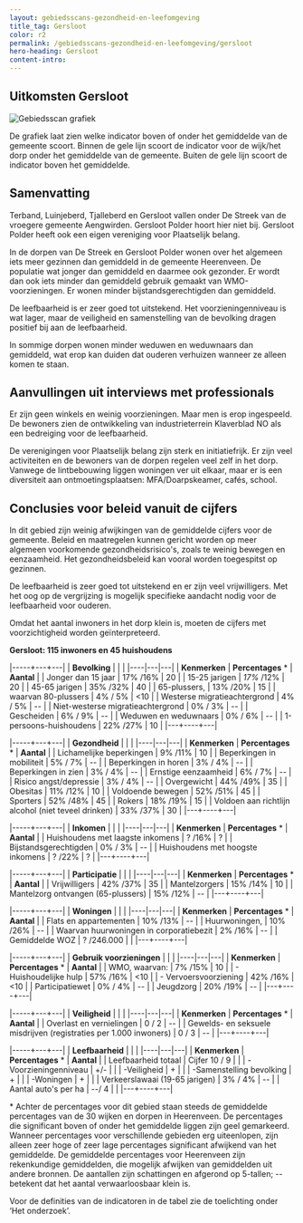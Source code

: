 ```yaml
---
layout: gebiedsscans-gezondheid-en-leefomgeving
title_tag: Gersloot
color: r2
permalink: /gebiedsscans-gezondheid-en-leefomgeving/gersloot
hero-heading: Gersloot
content-intro:
---
```

## Uitkomsten Gersloot

![Gebiedsscan grafiek](/uploads/Grafieken_Gebiedsscans_Dorpen-05.png)

De grafiek laat zien welke indicator boven of onder het gemiddelde van de gemeente scoort. Binnen de gele lijn scoort de indicator voor de wijk/het dorp onder het gemiddelde van de gemeente. Buiten de gele lijn scoort de indicator boven het gemiddelde.

## Samenvatting
Terband, Luinjeberd, Tjalleberd en Gersloot vallen onder De Streek van de vroegere gemeente Aengwirden. Gersloot Polder hoort hier niet bij. Gersloot Polder heeft ook een eigen vereniging voor Plaatselijk belang.

In de dorpen van De Streek en Gersloot Polder wonen over het algemeen iets meer gezinnen dan gemiddeld in de gemeente Heerenveen. De populatie wat jonger dan gemiddeld en daarmee ook gezonder. Er wordt dan ook iets minder dan gemiddeld gebruik gemaakt van WMO-voorzieningen. Er wonen minder bijstandsgerechtigden dan gemiddeld.

De leefbaarheid is er zeer goed tot uitstekend. Het voorzieningenniveau is wat lager, maar de veiligheid en samenstelling van de bevolking dragen positief bij aan de leefbaarheid.

In sommige dorpen wonen minder weduwen en weduwnaars dan gemiddeld, wat erop kan duiden dat ouderen verhuizen wanneer ze alleen komen te staan.

## Aanvullingen uit interviews met professionals

Er zijn geen winkels en weinig voorzieningen. Maar men is erop ingespeeld. De bewoners zien de ontwikkeling van industrieterrein Klaverblad NO als een bedreiging voor de leefbaarheid.

De verenigingen voor Plaatselijk belang zijn sterk en initiatiefrijk. Er zijn veel activiteiten en de bewoners van de dorpen regelen veel zelf in het dorp. Vanwege de lintbebouwing liggen woningen ver uit elkaar, maar er is een diversiteit aan ontmoetingsplaatsen: MFA/Doarpskeamer, cafés, school.

## Conclusies voor beleid vanuit de cijfers
In dit gebied zijn weinig afwijkingen van de gemiddelde cijfers voor de gemeente. Beleid en maatregelen kunnen gericht worden op meer algemeen voorkomende gezondheidsrisico's, zoals te weinig bewegen en eenzaamheid. Het gezondheidsbeleid kan vooral worden toegespitst  op gezinnen.

De leefbaarheid is zeer goed tot uitstekend en er zijn veel vrijwilligers. Met het oog op de vergrijzing is mogelijk specifieke aandacht nodig voor de leefbaarheid voor ouderen.

Omdat het aantal inwoners in het dorp klein is, moeten de cijfers met voorzichtigheid worden geïnterpreteerd.

**Gersloot: 115 inwoners en 45 huishoudens**


|-----+---+---|
|  **Bevolking**  |  |    |
|----|---|---|
| **Kenmerken**  | **Percentages** * | **Aantal** |
| Jonger dan 15 jaar                                  | 17% /16% | 20 |
| 15-25 jarigen                                       | _17%_ /12% | 20 |
| 45-65 jarigen                                       | 35% /32% | 40 |
| 65-plussers,                                        | 13% /20% | 15 |
| waarvan 80-plussers                                 | 4% / 5% | <10 |
| Westerse migratieachtergrond                        | 4% / 5% | -- |
| Niet-westerse migratieachtergrond                   | 0% / 3% | -- |
| Gescheiden                                          | 6% / 9% | -- |
| Weduwen en weduwnaars                               | 0% / 6% | -- |
| 1-persoons-huishoudens                              | 22% /27% | 10 |
|---+----+---|

|-----+---+---|
| **Gezondheid** |     |     |
|----|---|---|
| **Kenmerken** | **Percentages** * | **Aantal** |
| Lichamelijke beperkingen                            |  9% /11%    |  10   |
| Beperkingen in mobiliteit                           |  5% / 7%   |  --   |
| Beperkingen in horen                                |  3% / 4%   |  --   |
| Beperkingen in zien                                 |  3% / 4%   |  --   |
| Ernstige eenzaamheid                                |  6% / 7%   |  --   |
| Risico angst/depressie                              |  3% / 4%   |  --   |
| Overgewicht                                         |  44% /49%   |  35   |
| Obesitas                                            |  11% /12%   |  10   |
| Voldoende bewegen                                   |  52% /51%   |  45   |
| Sporters                                            |  52% /48%   |  45   |
| Rokers                                              |  18% /19%   |  15   |
| Voldoen aan richtlijn alcohol (niet teveel drinken) |  33% /37%   |  30   |
|---+----+---|

|-----+---+---|
| **Inkomen** |     |     |
|----|---|---|
| **Kenmerken**    | **Percentages** * | **Aantal** |
| Huishoudens met laagste inkomens                    |  ? /16%      |   ?      |
| Bijstandsgerechtigden                               |  0% / 3%      |   --      |
| Huishoudens met hoogste inkomens                    |  ? /22%      |   ?      |
|---+----+---|

|-----+---+---|
| **Participatie** |     |     |
|----|---|---|
| **Kenmerken**  | **Percentages** * | **Aantal** |
| Vrijwilligers                                       |  42% /37%     |   35      |
| Mantelzorgers                                       |  15% /14%      |   10      |
| Mantelzorg ontvangen (65-plussers)                  |  15% /12%     |   --      |
|---+----+---|

|-----+---+---|
| **Woningen** |     |     |
|----|---|---|
| **Kenmerken** | **Percentages** * | **Aantal** |
| Flats en appartementen                              | 10% /13% |  -- |
| Huurwoningen,                                       | 10% /26% |  -- |
| Waarvan huurwoningen in corporatiebezit             | 2% /16% |  -- |
| Gemiddelde WOZ                                      | ? /246.000 |      |
|---+----+---|

|-----+---+---|
| **Gebruik voorzieningen** |     |     |
|----|---|---|
| **Kenmerken** | **Percentages** * | **Aantal** |
| WMO, waarvan:                                       | 7% /15% | 10 |
| - Huishoudelijke hulp                               | 57% /16% | <10 |
| - Vervoersvoorziening                               | 42% /16% | <10 |
| Participatiewet                                     | 0% / 4% | -- |
| Jeugdzorg                                           | 20% /19%  | -- |
|---+----+---|

|-----+---+---|
| **Veiligheid** |     |     |
|----|---|---|
| **Kenmerken** | **Percentages** * | **Aantal** |
| Overlast en vernielingen                                           | 0 / 2 | -- |
| Gewelds- en seksuele misdrijven (registraties per 1.000 inwoners)  | 0 / 3 | -- |
|---+----+---|

|-----+---+---|
| **Leefbaarheid** |     |     |
|----|---|---|
| **Kenmerken** | **Percentages** * | **Aantal** |
| Leefbaarheid totaal                                | Cijfer 10 / 9 |                     |
| -Voorzieningenniveau                               | +/- |                     |
| -Veiligheid                                        | + |  |
| -Samenstelling bevolking                           | + |                     |
| -Woningen                                          | + |                     |
| Verkeerslawaai (19-65 jarigen)                     | 3% / 4% |      --               |
| Aantal auto's per ha                               | --/ 4 |                     |
|---+----+---|

\* Achter de percentages voor dit gebied staan steeds de gemiddelde percentages van de 30 wijken en dorpen in Heerenveen. De percentages die significant boven of onder het gemiddelde liggen zijn geel gemarkeerd. Wanneer percentages voor verschillende gebieden erg uiteenlopen, zijn alleen zeer hoge of zeer lage percentages significant afwijkend van het gemiddelde. De gemiddelde percentages voor Heerenveen zijn rekenkundige gemiddelden, die mogelijk afwijken van gemiddelden uit andere bronnen. De aantallen zijn schattingen en afgerond op 5-tallen; -- betekent dat het aantal verwaarloosbaar klein is.

Voor de definities van de indicatoren in de tabel zie de toelichting onder  ‘Het onderzoek’.
